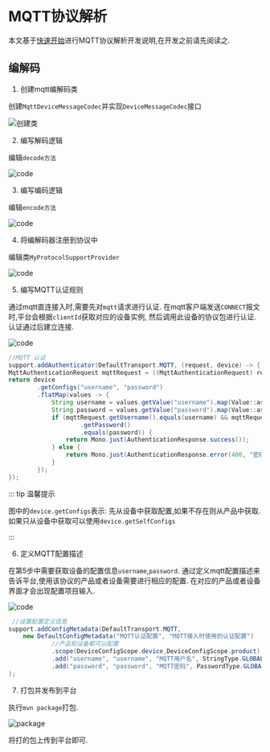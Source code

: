 
# MQTT协议解析

本文基于[快速开始](first.md)进行MQTT协议解析开发说明,在开发之前请先阅读之.

## 编解码

1. 创建mqtt编解码类
   
创建`MqttDeviceMessageCodec`并实现`DeviceMessageCodec`接口

![创建类](./create-mqtt-codec.png)

2. 编写解码逻辑

编辑`decode方法`

![code](./code-mqtt-decode.png)

3. 编写编码逻辑

编辑`encode方法`

![code](./code-mqtt-encode.png)

4. 将编解码器注册到协议中

编辑类`MyProtocolSupportProvider`

![code](./set-mqtt-codec.png)

5. 编写MQTT认证规则
   
通过mqtt直连接入时,需要先对`mqtt`请求进行认证.
在mqtt客户端发送`CONNECT`报文时,平台会根据`clientId`获取对应的设备实例,
然后调用此设备的协议包进行认证.认证通过后建立连接.

![code](./mqtt-auth.png)

```java
//MQTT 认证
support.addAuthenticator(DefaultTransport.MQTT, (request, device) -> {
MqttAuthenticationRequest mqttRequest = ((MqttAuthenticationRequest) request);
return device
        .getConfigs("username", "password")
        .flatMap(values -> {
            String username = values.getValue("username").map(Value::asString).orElse(null);
            String password = values.getValue("password").map(Value::asString).orElse(null);
            if (mqttRequest.getUsername().equals(username) && mqttRequest
                    .getPassword()
                    .equals(password)) {
                return Mono.just(AuthenticationResponse.success());
            } else {
                return Mono.just(AuthenticationResponse.error(400, "密码错误"));
            }
        });
});
```

::: tip 温馨提示

图中的`device.getConfigs`表示: 先从设备中获取配置,如果不存在则从产品中获取.
如果只从设备中获取可以使用`device.getSelfConfigs`

:::

6. 定义MQTT配置描述
   
在第5步中需要获取设备的配置信息`username`,`password`.
通过定义mqtt配置描述来告诉平台,使用该协议的产品或者设备需要进行相应的配置.
在对应的产品或者设备界面才会出现配置项目输入.

![code](./add-mqtt-config-metadata.png)

```java
 //设置配置定义信息
support.addConfigMetadata(DefaultTransport.MQTT,
    new DefaultConfigMetadata("MQTT认证配置", "MQTT接入时使用的认证配置")
            //产品和设备都可以配置
            .scope(DeviceConfigScope.device,DeviceConfigScope.product)
            .add("username", "username", "MQTT用户名", StringType.GLOBAL)
            .add("password", "password", "MQTT密码", PasswordType.GLOBAL)
);
```

7. 打包并发布到平台

执行`mvn package`打包.

![package](./package-mqtt.png)

将打的包上传到平台即可.